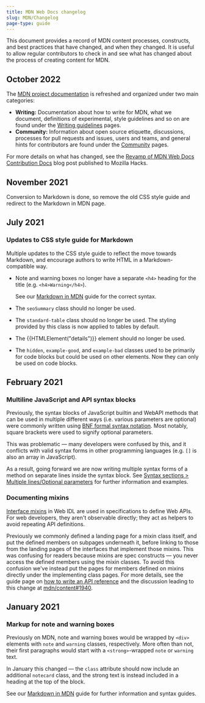 ```yaml
---
title: MDN Web Docs changelog
slug: MDN/Changelog
page-type: guide
---
```




This document provides a record of MDN content processes, constructs, and best practices that have changed, and when they changed. It is useful to allow regular contributors to check in and see what has changed about the process of creating content for MDN.

## October 2022

The [MDN project documentation](/MDN) is refreshed and organized under two main categories:

- **Writing:** Documentation about how to write for MDN, what we document, definitions of experimental, style guidelines and so on are found under the [Writing guidelines](/MDN/Writing_guidelines) pages.
- **Community:** Information about open source etiquette, discussions, processes for pull requests and issues, users and teams, and general hints for contributors are found under the [Community](/MDN/Community) pages.

For more details on what has changed, see the [Revamp of MDN Web Docs Contribution Docs](https://hacks.mozilla.org/2022/10/revamp-of-mdn-web-docs-contribution-docs/) blog post published to Mozilla Hacks.

## November 2021

Conversion to Markdown is done, so remove the old CSS style guide and redirect to the Markdown in MDN page.

## July 2021

### Updates to CSS style guide for Markdown

Multiple updates to the CSS style guide to reflect the move towards Markdown, and encourage authors to write HTML in a Markdown-compatible way.

- Note and warning boxes no longer have a separate `<h4>` heading for the title (e.g. `<h4>Warning</h4>`).

  See our [Markdown in MDN](/MDN/Writing_guidelines/Howto/Markdown_in_MDN#notes_warnings_and_callouts) guide for the correct syntax.

- The `seoSummary` class should no longer be used.
- The `standard-table` class should no longer be used. The styling provided by this class is now applied to tables by default.
- The {{HTMLElement("details")}} element should no longer be used.
- The `hidden`, `example-good`, and `example-bad` classes used to be primarily for code blocks but could be used on other elements. Now they can only be used on code blocks.

## February 2021

### Multiline JavaScript and API syntax blocks

Previously, the syntax blocks of JavaScript builtin and WebAPI methods that can be used in multiple different ways (i.e. various parameters are optional) were commonly written using [BNF formal syntax notation](https://en.wikipedia.org/wiki/Backus%E2%80%93Naur_form). Most notably, square brackets were used to signify optional parameters.

This was problematic — many developers were confused by this, and it conflicts with valid syntax forms in other programming languages (e.g. `[]` is also an array in JavaScript).

As a result, going forward we are now writing multiple syntax forms of a method on separate lines inside the syntax block. See [Syntax sections > Multiple lines/Optional parameters](/MDN/Writing_guidelines/Page_structures/Syntax_sections#multiple_linesoptional_parameters) for further information and examples.

### Documenting mixins

[Interface mixins](https://heycam.github.io/webidl/#idl-interface-mixins) in Web IDL are used in specifications to define Web APIs.
For web developers, they aren't observable directly; they act as helpers to avoid repeating API definitions.

Previously we commonly defined a landing page for a mixin class itself, and put the defined members on subpages underneath it,
before linking to those from the landing pages of the interfaces that implement those mixins.
This was confusing for readers because mixins are spec constructs — you never access the defined members using the mixin classes.
To avoid this confusion we've instead put the pages for members defined on mixins directly under the implementing class pages.
For more details, see the guide page on
[how to write an API reference](/MDN/Writing_guidelines/Howto/Write_an_api_reference/Information_contained_in_a_WebIDL_file#mixins)
and the discussion leading to this change at [mdn/content#1940](https://github.com/mdn/content/issues/1940).

## January 2021

### Markup for note and warning boxes

Previously on MDN, note and warning boxes would be wrapped by `<div>` elements with `note` and `warning` classes, respectively. More often than not, their first paragraphs would start with a `<strong>`-wrapped `note` or `warning` text.

In January this changed — the `class` attribute should now include an additional `notecard` class, and the strong text is instead included in a heading at the top of the block.

See our [Markdown in MDN](/MDN/Writing_guidelines/Howto/Markdown_in_MDN#notes_warnings_and_callouts) guide for further information and syntax guides.
